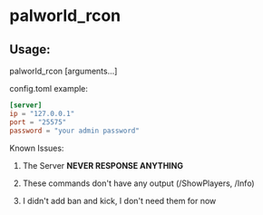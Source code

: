 # palworld_rcon

## Usage:

palworld_rcon <command> [arguments...]

config.toml example:

```toml
[server]
ip = "127.0.0.1"
port = "25575" 
password = "your admin password"
```

Known Issues:

1. The Server **NEVER RESPONSE ANYTHING**

2. These commands don't have any output (/ShowPlayers, /Info)

3. I didn't add ban and kick, I don't need them for now